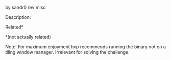 by sandr0
rev misc

Description:

Related°

°(not actually related)

Note: For maximum enjoyment hxp recommends running the binary not on a tiling window manager. Irrelevant for solving the challenge.
